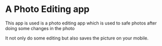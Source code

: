 # A Photo Editing app

This app is used is a photo editing app which is used to safe photos after doing some changes in the photo

It not only do some editing but also saves the picture on your mobile.
